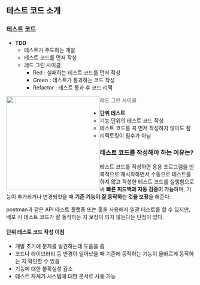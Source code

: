 ## 테스트 코드 소개

### 테스트 코드

- **TDD**
  - 테스트가 주도하는 개발
  - 테스트 코드를 먼저 작성
  - 레드 그린 사이클
    - Red : 실패하는 테스트 코드를 먼저 작성
    - Green : 테스트가 통과하는 코드 작성
    - Refactor : 테스트 통과 후 코드 리팩

<img src="/Users/hjmac/Desktop/스크린샷 2023-05-15 오후 2.06.50.png" width="250" height="250" style="float: left">

> 레드 그린 사이클



- **단위 테스트**
  - 기능 단위의 테스트 코드 작성
  - 테스트 코드를 꼭 먼저 작성하지 않아도 됨
  - 리팩토링이 필수가 아님



### 테스트 코드를 작성해야 하는 이유는?

테스트 코드를 작성하면 응용 프로그램을 반복적으로 재시작하면서 수동으로 테스트를 하지 않고 작성한 테스트 코드를 실행함으로써 **빠른 피드백과 자동 검증이 가능**하며, 기능이 추가되거나 변경되었을 때 **기존 기능이 잘 동작하는 것을 보장**을 해준다.

postman과 같은 API 테스트 플랫폼 또는 툴을 사용해서 일괄 테스트를 할 수 있지만, 배포 시 테스트 코드가 잘 동작하는 지 보장이 되지 않는다는 단점이 있다.



#### 단위 테스트 코드 작성 이점

- 개발 초기에 문제를 발견하는데 도움을 줌
- 코드나 라이브러리 등 변경이 일어났을 때 기존에 동작하는 기능이 올바르게 동작하는 지 확인할 수 있음
- 기능에 대한 불확실성 감소
- 테스트 자체가 시스템에 대한 문서로 사용 가능

